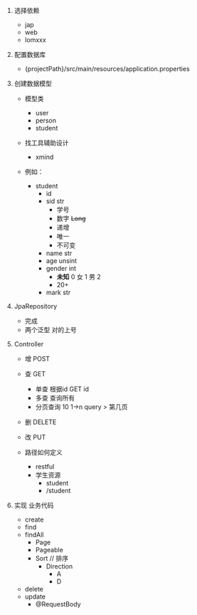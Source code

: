 1. 选择依赖
    - jap
    - web
    - lomxxx

2. 配置数据库
    - {projectPath}/src/main/resources/application.properties

3. 创建数据模型
    - 模型类
        - user
        - person
        - student
    - 找工具辅助设计
        - xmind

    - 例如： 
        - student
            - id
            - sid str
                - 学号
                - 数字 ~~Long~~
                - 递增
                - 唯一
                - 不可变
            - name str
            - age unsint
            - gender  int
                - __未知__ 0 女 1 男 2 
                - 20+
            - mark str
4. JpaRepository
    - 完成
    - 两个泛型 对的上号

5. Controller
    - 增 POST
    - 查 GET
        - 单查 根据id  GET  id
        - 多查 查询所有  
        - 分页查询 10 1->n  query > 第几页
    - 删 DELETE
    - 改 PUT

    - 路径如何定义
        - restful
        - 学生资源
            - student
            - /student

6. 实现 业务代码
    - create
    - find
    - findAll
        - Page
        - Pageable
        - Sort // 排序
            - Direction
                - A
                - D
    - delete
    - update
        - @RequestBody
        
